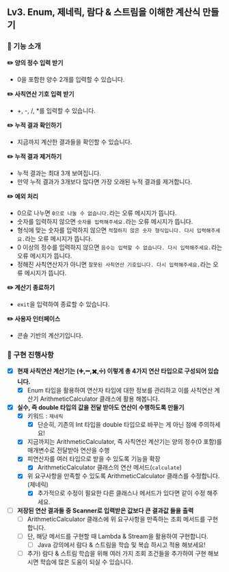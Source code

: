 ## Lv3. Enum, 제네릭, 람다 & 스트림을 이해한 계산식 만들기
### 🚀 기능 소개
**✏️ 양의 정수 입력 받기**
- 0을 포함한 양수 2개를 입력할 수 있습니다.

**✏️ 사칙연산 기호 입력 받기**
- +, -, /, *를 입력할 수 있습니다.

**✏️ 누적 결과 확인하기**
- 지금까지 계산한 결과들을 확인할 수 있습니다.

**✏️ 누적 결과 제거하기**
- 누적 결과는 최대 3개 보여집니다.
- 만약 누적 결과가 3개보다 많다면 가장 오래된 누적 결과를 제거합니다.

**✏️ 예외 처리**
- 0으로 나누면 `0으로 나눌 수 없습니다.`라는 오류 메시지가 뜹니다.
- 숫자를 입력하지 않으면 `숫자를 입력해주세요.`라는 오류 메시지가 뜹니다.
- 형식에 맞는 숫자를 입력하지 않으면 `적절하지 않은 숫자 형식입니다. 다시 입력해주세요.`라는 오류 메시지가 뜹니다.
- 0 이상의 정수를 입력하지 않으면 `음수는 입력할 수 없습니다. 다시 입력해주세요.`라는 오류 메시지가 뜹니다.
- 정해진 사칙연산자가 아니면 `잘못된 사칙연산 기호입니다. 다시 입력해주세요.`라는 오류 메시지가 뜹니다.

**✏️ 계산기 종료하기**
- `exit`을 입력하여 종료할 수 있습니다.

**✏️ 사용자 인터페이스**
- 콘솔 기반의 계산기입니다.

### 🚀 구현 진행사항
- [x]  **현재 사칙연산 계산기는 (➕,➖,✖️,➗) 이렇게 총 4가지 연산 타입으로 구성되어 있습니다.**
    - [x]  Enum 타입을 활용하여 연산자 타입에 대한 정보를 관리하고 이를 사칙연산 계산기 ArithmeticCalculator 클래스에 활용 해봅니다.

- [x]  **실수, 즉 double 타입의 값을 전달 받아도 연산이 수행하도록 만들기**
    - [x]  키워드 : `제네릭`
        - [x]  단순히, 기존의 Int 타입을 double 타입으로 바꾸는 게 아닌 점에 주의하세요!
    - [x]  지금까지는 ArithmeticCalculator, 즉 사칙연산 계산기는 양의 정수(0 포함)를 매개변수로 전달받아 연산을 수행
    - [x]  피연산자를 여러 타입으로 받을 수 있도록 기능을 확장
        - [x]  ArithmeticCalculator 클래스의 연산 메서드(`calculate`)
    - [x]  위 요구사항을 만족할 수 있도록 ArithmeticCalculator 클래스를 수정합니다. (제네릭)
        - [x]  추가적으로 수정이 필요한 다른 클래스나 메서드가 있다면 같이 수정 해주세요.

- [ ]  **저장된 연산 결과들 중 Scanner로 입력받은 값보다 큰 결과값 들을 출력**
    - [ ]  ArithmeticCalculator 클래스에 위 요구사항을 만족하는 조회 메서드를 구현합니다.
    - [ ]  단, 해당 메서드를 구현할 때 Lambda & Stream을 활용하여 구현합니다.
        - [ ]  Java 강의에서 람다 & 스트림을 학습 및 복습 하시고 적용 해보세요!
    - [ ]  추가) 람다 & 스트림 학습을 위해 여러 가지 조회 조건들을 추가하여 구현 해보시면 학습에 많은 도움이 되실 수 있습니다.
